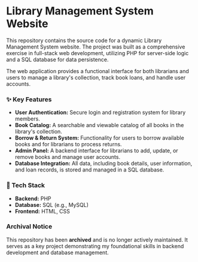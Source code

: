 # Library Management System Website

This repository contains the source code for a dynamic Library Management System website. The project was built as a comprehensive exercise in full-stack web development, utilizing PHP for server-side logic and a SQL database for data persistence.

The web application provides a functional interface for both librarians and users to manage a library's collection, track book loans, and handle user accounts.

### ✨ Key Features

* **User Authentication:** Secure login and registration system for library members.
* **Book Catalog:** A searchable and viewable catalog of all books in the library's collection.
* **Borrow & Return System:** Functionality for users to borrow available books and for librarians to process returns.
* **Admin Panel:** A backend interface for librarians to add, update, or remove books and manage user accounts.
* **Database Integration:** All data, including book details, user information, and loan records, is stored and managed in a SQL database.

### 🔧 Tech Stack

* **Backend:** PHP
* **Database:** SQL (e.g., MySQL)
* **Frontend:** HTML, CSS

### Archival Notice

This repository has been **archived** and is no longer actively maintained. It serves as a key project demonstrating my foundational skills in backend development and database management.
